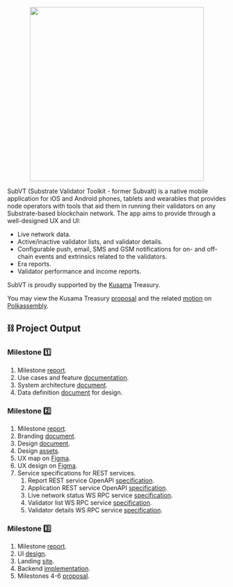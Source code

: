 <p align="center">
	<img width="400" src="https://raw.githubusercontent.com/helikon-labs/subvt/main/assets/design/logo/subvt_logo_blue.png">
</p>

SubVT (Substrate Validator Toolkit - former Subvalt) is a native mobile application for iOS and Android phones, tablets and wearables that provides node operators with tools that aid them in running their validators on any Substrate-based blockchain network. The app aims to provide through a well-designed UX and UI:

- Live network data.
- Active/inactive validator lists, and validator details.
- Configurable push, email, SMS and GSM notifications for on- and off-chain events and extrinsics related to the validators.
- Era reports.
- Validator performance and income reports.

SubVT is proudly supported by the [Kusama](https://kusama.network/) Treasury.

You may view the Kusama Treasury [proposal](https://kusama.polkassembly.io/post/683) and the related [motion](https://kusama.polkassembly.io/motion/326) on [Polkassembly](https://kusama.polkassembly.io/).

## ⛓ Project Output
### Milestone 1️⃣
1. Milestone [report](./documents/project/01-milestone_01_report.md).
2. Use cases and feature [documentation](https://github.com/helikon-labs/subvt/issues?q=is%3Aopen+is%3Aissue+label%3Afeature).
3. System architecture [document](./documents/software/01-subvt_system_architecture.md).
4. Data definition [document](https://docs.google.com/document/d/1gVGHBSqji-XJc6luvLDm3ilq08LMVb2hhC3EqZ5jr5Q/edit?usp=sharing) for design.

### Milestone 2️⃣
1. Milestone [report](./documents/project/02-milestone_02_report.md).
2. Branding [document](./documents/design/03-subvt_branding.pdf).
3. Design [document](./documents/design/02-subvt_design_documentation.pdf).
4. Design [assets](./assets/design).
4. UX map on [Figma](https://www.figma.com/file/XzSssIXskyo8aMTc1myClC/?node-id=178:350).
5. UX design on [Figma](https://www.figma.com/file/XzSssIXskyo8aMTc1myClC/?node-id=0:1).
6. Service specifications for REST services.
	1. Report REST service OpenAPI [specification](https://helikon-labs.stoplight.io/docs/subvt/YXBpOjM0MDAzMjEz-sub-vt-report-service).
	2. Application REST service OpenAPI [specification](#).
	3. Live network status WS RPC service [specification](#).
	4. Validator list WS RPC service [specification](#).
	5. Validator details WS RPC service [specification](#).

### Milestone 3️⃣
1. Milestone [report](./documents/project/02-milestone_03_report.md).
2. UI [design](https://www.figma.com/file/XzSssIXskyo8aMTc1myClC/?node-id=178:603).
3. Landing [site](http://subvt-test.helikon.io).
4. Backend [implementation](https://github.com/helikon-labs/subvt-backend).
5. Milestones 4-6 [proposal](#).